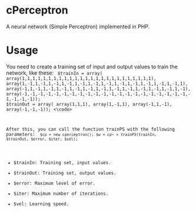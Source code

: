 cPerceptron
===========

A neural network (Simple Perceptron) implemented in PHP.

Usage
===========
You need to create a training set of input and output values ​​to train the network, like these:
<code>
$trainIn = array(
		array(1,1,1,1,1,1,1,1,1,1,1,1,1,1,1,1,1,1,1,1,1,1,1,1,1),
		array(1,-1,1,-1,1,-1,1,-1,1,-1,1,-1,1,-1,1,-1,1,-1,1,-1,1,-1,1,-1,1),
		array(-1,1,-1,1,-1,1,-1,1,-1,1,-1,1,-1,1,-1,1,-1,1,-1,1,-1,1,-1,1,-1),
		array(-1,-1,-1,-1,-1,-1,-1,-1,-1,-1,-1,-1,-1,-1,-1,-1,-1,-1,-1,-1,-1,-1,-1,-1,-1));
$trainOut = array(
		array(1,1,1),
		array(1,-1,1),
		array(-1,1,-1),
		array(-1,-1,-1));
<\code>

After this, you can call the function trainPS with the following parameters:
<code>
$cp = new cperceptron();
$w = $cp->trainPS($trainIn, $trainOut, $error, $iter, $vel);
</code>

- $trainIn: Training set, input values.
- $trainOut: Training set, output values.
- $error: Maximum level of error.
- $iter: Maximum number of iterations.
- $vel: Learning speed.


